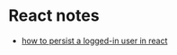 # React notes
* [how to persist a logged-in user in react](https://www.freecodecamp.org/news/how-to-persist-a-logged-in-user-in-react/)
